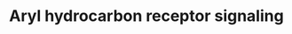 ---
authors:
- ReactomeTeam
- Eweitz
description: 'The aryl hydrocarbon receptor (AHR) is a ligand-activated transcription
  factor that belongs to the basic helix-loop-helix/PER-ARNT-SIM family of DNA binding
  proteins and controls the expression of a diverse set of genes. Two major types
  of environmental compounds can activate AHR signaling: halogenated aromatic hydrocarbons
  such as 2,3,7,8-tetrachlorodibenzo-p-dioxin (TCDD) and polycyclic aromatic hydrocarbons
  (PAH) such as benzo(a)pyrene. Unliganded AHR forms a complex in the cytosol with
  two copies of 90kD heat shock protein (HSP90AB1), one X-associated protein (AIP),
  and one p23 molecular chaperone protein (PTGES3). After ligand binding and activation,
  the AHR complex translocates to the nucleus, disassociates from the chaperone subunits,
  dimerises with the aryl hydrocarbon receptor nuclear translocator (ARNT) and transactivates
  target genes via binding to xenobiotic response elements (XREs) in their promoter
  regions. AHR targets genes of Phase I and Phase II metabolism, such as cytochrome
  P450 1A1 (CYP1A1), cytochorme P450 1B1 (CYP1B1), NAD(P)H:quinone oxidoreductase
  I (NQO1) and aldehyde dehydrogenase 3 (ALHD3A1). This is thought to be an organism''s
  response to foreign chemical exposure and normally, foreign chemicals are made less
  reactive by the induction and therefore increased activity of these enzymes (Beischlag
  et al. 2008).<br><br>AHR itself is regulated by the aryl hydrocarbon receptor repressor
  (AHRR, aka BHLHE77, KIAA1234), an evolutionarily conserved bHLH-PAS protein that
  inhibits both xenobiotic-induced and constitutively active AHR transcriptional activity
  in many species. AHRR  resides predominantly in the nuclear compartment where it
  competes with AHR for binding to ARNT. As a result, there is competition between
  AHR:ARNT and AHRR:ARNT complexes for binding to XREs in target genes and AHRR can
  repress the transcription activity of AHR (Hahn et al. 2009, Haarmann-Stemmann &
  Abel 2006).  View original pathway at [http://www.reactome.org/PathwayBrowser/#DIAGRAM=8937144
  Reactome].'
last-edited: 2021-05-07
organisms:
- Homo sapiens
redirect_from:
- /index.php/Pathway:WP4108
- /instance/WP4108
schema-jsonld:
- '@context': https://schema.org/
  '@id': https://wikipathways.github.io/pathways/WP4108.html
  '@type': Dataset
  creator:
    '@type': Organization
    name: WikiPathways
  description: 'The aryl hydrocarbon receptor (AHR) is a ligand-activated transcription
    factor that belongs to the basic helix-loop-helix/PER-ARNT-SIM family of DNA binding
    proteins and controls the expression of a diverse set of genes. Two major types
    of environmental compounds can activate AHR signaling: halogenated aromatic hydrocarbons
    such as 2,3,7,8-tetrachlorodibenzo-p-dioxin (TCDD) and polycyclic aromatic hydrocarbons
    (PAH) such as benzo(a)pyrene. Unliganded AHR forms a complex in the cytosol with
    two copies of 90kD heat shock protein (HSP90AB1), one X-associated protein (AIP),
    and one p23 molecular chaperone protein (PTGES3). After ligand binding and activation,
    the AHR complex translocates to the nucleus, disassociates from the chaperone
    subunits, dimerises with the aryl hydrocarbon receptor nuclear translocator (ARNT)
    and transactivates target genes via binding to xenobiotic response elements (XREs)
    in their promoter regions. AHR targets genes of Phase I and Phase II metabolism,
    such as cytochrome P450 1A1 (CYP1A1), cytochorme P450 1B1 (CYP1B1), NAD(P)H:quinone
    oxidoreductase I (NQO1) and aldehyde dehydrogenase 3 (ALHD3A1). This is thought
    to be an organism''s response to foreign chemical exposure and normally, foreign
    chemicals are made less reactive by the induction and therefore increased activity
    of these enzymes (Beischlag et al. 2008).<br><br>AHR itself is regulated by the
    aryl hydrocarbon receptor repressor (AHRR, aka BHLHE77, KIAA1234), an evolutionarily
    conserved bHLH-PAS protein that inhibits both xenobiotic-induced and constitutively
    active AHR transcriptional activity in many species. AHRR  resides predominantly
    in the nuclear compartment where it competes with AHR for binding to ARNT. As
    a result, there is competition between AHR:ARNT and AHRR:ARNT complexes for binding
    to XREs in target genes and AHRR can repress the transcription activity of AHR
    (Hahn et al. 2009, Haarmann-Stemmann & Abel 2006).  View original pathway at [http://www.reactome.org/PathwayBrowser/#DIAGRAM=8937144
    Reactome].'
  keywords:
  - 'HSP90AB1 '
  - AHR:TCDD:2xHSP90AB1:AIP:PTGES3
  - AHR:2xHSP90AB1:AIP:PTGES3
  - 'AHR '
  - ARNT, ARNT2
  - 'AHRR '
  - AHR:TCDD
  - 2xHSP90AB1:AIP:PTGES3
  - AHRR:ARNT
  - 'ARNT '
  - 'PTGES3 '
  - 'AIP '
  - 'ARNT2 '
  - TCDD
  - AHR:TCDD:ARNT
  - AHRR
  - 'TCDD '
  license: CC0
  name: Aryl hydrocarbon receptor signaling
seo: CreativeWork
title: Aryl hydrocarbon receptor signaling
wpid: WP4108
---